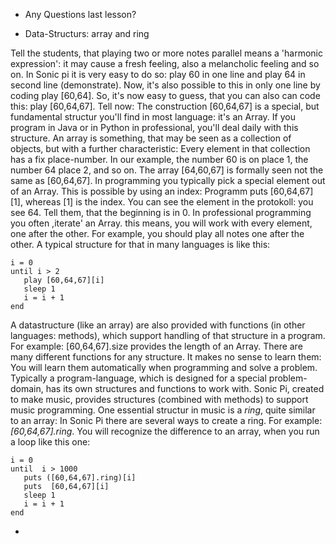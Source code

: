 * Any Questions last lesson?

* Data-Structurs: array and ring

Tell the students, that playing two or more notes  parallel means a 'harmonic expression': it may cause a fresh feeling,
also a melancholic feeling and so on. In Sonic pi it is very easy to do so: play 60 in one line and play 64 in second line (demonstrate).
Now, it's also possible to this in only one line by coding play [60,64]. So, it's now easy to guess, that you can also can code this:
play [60,64,67]. Tell now: The construction [60,64,67] is a special, but fundamental structur you'll find in most language:  it's an Array.
If you program in Java or in Python in professional, you'll deal daily with this structure. An array is something, that may be seen as a 
collection of objects, but with a further characteristic: Every element in that collection has a fix place-number. In our example, the 
number 60 is on place 1, the number 64 place 2, and so on. The array [64,60,67] is formally seen not the same as [60,64,67]. In programming
you typically pick a special element out of an Array. This is possible by using an index: Programm puts [60,64,67][1], whereas [1] is
the index. You can see the element in the protokoll: you see 64. Tell them, that the beginning is in 0.
In professional programming you often ,iterate' an Array. this means, you will work with every element, one after the other. For example,
you should play all notes one after the other. A typical structure for that in many languages is like this:


```
i = 0
until i > 2
   play [60,64,67][i]
   sleep 1
   i = i + 1
end
```
A  datastructure (like an array) are also provided with functions (in other languages: methods), which support  handling of that structure in a program. For example: [60,64,67].size provides the length of an Array. There are many different functions for any structure. It makes no sense to learn them: You will learn them automatically when programming and solve a problem. 
Typically a program-language, which is designed for a special problem-domain, has its own structures and functions to work with. Sonic Pi, created to make music, provides structures (combined with methods)  to support music programming. One essential structur in music is a *ring*, quite similar to an array: In Sonic Pi there are several ways to create a ring. For example: *[60,64,67].ring*. You will recognize the difference to an array, when you run a loop like this one:

```
i = 0  
until  i > 1000 
   puts ([60,64,67].ring)[i]
   puts  [60,64,67][i]
   sleep 1
   i = i + 1
end
```



+
